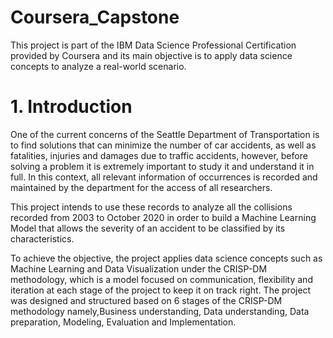 # Coursera_Capstone
<p> This project is part of the IBM Data Science Professional Certification provided by Coursera and its main objective is to apply data science concepts to analyze a real-world scenario. </p>

# 1. Introduction
<p>
One of the current concerns of the Seattle Department of Transportation is to find solutions that can minimize the number of car accidents, as well as fatalities, injuries and damages due to traffic accidents, however, before solving a problem it is extremely important to study it and understand it in full. In this context, all relevant information of occurrences is recorded and maintained by the department for the access of all researchers.

This project intends to use these records to analyze all the collisions recorded from 2003 to October 2020 in order to build a Machine Learning Model that allows the severity of an accident to be classified by its characteristics.
</p>

<p> To achieve the objective, the project applies data science concepts such as Machine Learning and Data Visualization under the CRISP-DM methodology, which is a model focused on communication, flexibility and iteration at each stage of the project to keep it on track right. The project was designed and structured based on 6 stages of the CRISP-DM methodology namely,Business understanding, Data understanding, Data preparation, Modeling, Evaluation and Implementation.</p>
